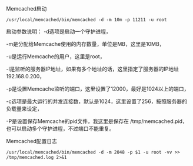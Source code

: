 Memcached启动
```
/usr/local/memcached/bin/memcached -d -m 10m -p 11211 -u root  
```
启动参数说明：
-d选项是启动一个守护进程，

-m是分配给Memcache使用的内存数量，单位是MB，这里是10MB，

-u是运行Memcache的用户，这里是root，

-l是监听的服务器IP地址，如果有多个地址的话，这里指定了服务器的IP地址192.168.0.200，

-p是设置Memcache监听的端口，这里设置了12000，最好是1024以上的端口，

-c选项是最大运行的并发连接数，默认是1024，这里设置了256，按照服务器的负载量来设定，

-P是设置保存Memcache的pid文件，我这里是保存在 /tmp/memcached.pid，也可以启动多个守护进程，不过端口不能重复。

Memcached配置日志
```
/usr/local/memcached/bin/memcached -d -m 2048 -p $1 -u root -vv >> /tmp/memcached.log 2>&1 
```